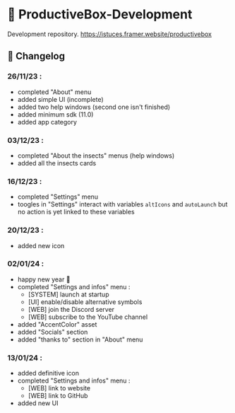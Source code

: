 # 🐞 ProductiveBox-Development

Development repository. 
https://istuces.framer.website/productivebox

## 🧭 Changelog

### 26/11/23 :
* completed "About" menu
* added simple UI (incomplete)
* added two help windows (second one isn't finished)
* added minimum sdk (11.0)
* added app category

### 03/12/23 :
* completed "About the insects" menus (help windows)
* added all the insects cards

### 16/12/23 :
* completed "Settings" menu
* toogles in "Settings" interact with variables `altIcons` and `autoLaunch` but no action is yet linked to these variables

### 20/12/23 :
* added new icon

### 02/01/24 :
* happy new year 🐞
* completed "Settings and infos" menu :
   - [SYSTEM] launch at startup
   - [UI] enable/disable alternative symbols
   - [WEB] join the Discord server
   - [WEB] subscribe to the YouTube channel
* added "AccentColor" asset
* added "Socials" section
* added "thanks to" section in "About" menu

### 13/01/24 :
* added definitive icon
* completed "Settings and infos" menu :
  - [WEB] link to website
  - [WEB] link to GitHub
* added new UI
